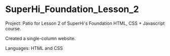 # SuperHi_Foundation_Lesson_2
Project: Patio for Lesson 2 of SuperHi's Foundation HTML, CSS + Javascript course.

Created a single-column website.

Languages: HTML and CSS
